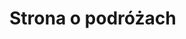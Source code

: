 # Strona o podróżach
<html>
  <head>
    <title>Podróże po USA</title>
      </head>
    <body>

<style>
  h2 {
  color: rgb(428, 211, 96);
  }
  #podróże po USA info-heading {
  background-color: green;
  }
  
  p {
  color: rgb(586, 990, 203);
  }
  .Najpopularniejsze miasta {
  background-color: blue;
  
